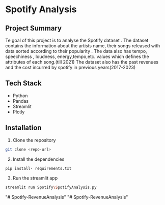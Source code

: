 # Spotify Analysis

## Project Summary
Te goal of this project is to analyse the Spotify dataset . The dataset contains the information about the artists name, their songs released with data  sorted according to their popularity . The data also has tempo, speechiness , loudness, energy,tempo,etc. values which defines the attributes of each song.(till 2021)
The dataset also has the past revenues and the cost incurred by spotify in previous years(2017-2023)

## Tech Stack
- Python
- Pandas
- Streamlit
- Plotly

## Installation

1. Clone the repository
```bash
git clone <repo-url>
```

2. Install the dependencies
``` bash
pip install- requirements.txt
```

3. Run the streamlit app
```bash
streamlit run Spotify\SpotifyAnalysis.py
```
"# Spotify-RevenueAnalysis" 
"# Spotify-RevenueAnalysis" 
